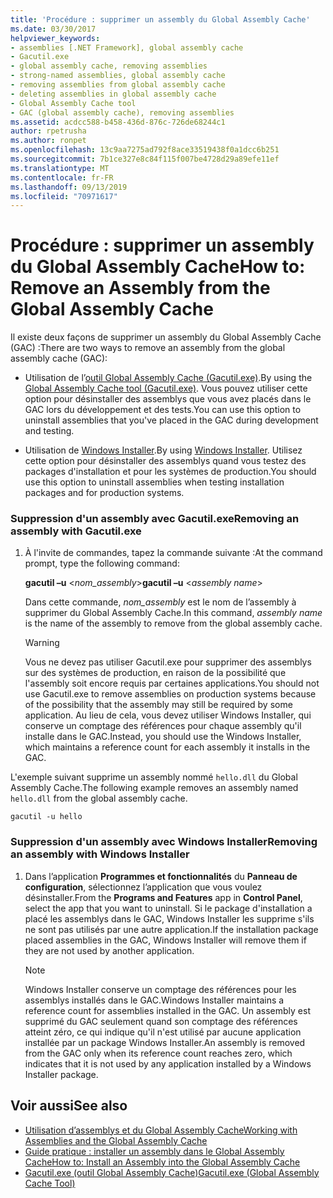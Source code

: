 ```yaml
---
title: 'Procédure : supprimer un assembly du Global Assembly Cache'
ms.date: 03/30/2017
helpviewer_keywords:
- assemblies [.NET Framework], global assembly cache
- Gacutil.exe
- global assembly cache, removing assemblies
- strong-named assemblies, global assembly cache
- removing assemblies from global assembly cache
- deleting assemblies in global assembly cache
- Global Assembly Cache tool
- GAC (global assembly cache), removing assemblies
ms.assetid: acdcc588-b458-436d-876c-726de68244c1
author: rpetrusha
ms.author: ronpet
ms.openlocfilehash: 13c9aa7275ad792f8ace33519438f0a1dcc6b251
ms.sourcegitcommit: 7b1ce327e8c84f115f007be4728d29a89efe11ef
ms.translationtype: MT
ms.contentlocale: fr-FR
ms.lasthandoff: 09/13/2019
ms.locfileid: "70971617"
---
```

# <a name="how-to-remove-an-assembly-from-the-global-assembly-cache"></a><span data-ttu-id="a5960-102">Procédure : supprimer un assembly du Global Assembly Cache</span><span class="sxs-lookup"><span data-stu-id="a5960-102">How to: Remove an Assembly from the Global Assembly Cache</span></span>

<span data-ttu-id="a5960-103">Il existe deux façons de supprimer un assembly du Global Assembly Cache (GAC) :</span><span class="sxs-lookup"><span data-stu-id="a5960-103">There are two ways to remove an assembly from the global assembly cache (GAC):</span></span>

- <span data-ttu-id="a5960-104">Utilisation de l’[outil Global Assembly Cache (Gacutil.exe)](../../../docs/framework/tools/gacutil-exe-gac-tool.md).</span><span class="sxs-lookup"><span data-stu-id="a5960-104">By using the [Global Assembly Cache tool (Gacutil.exe)](../../../docs/framework/tools/gacutil-exe-gac-tool.md).</span></span> <span data-ttu-id="a5960-105">Vous pouvez utiliser cette option pour désinstaller des assemblys que vous avez placés dans le GAC lors du développement et des tests.</span><span class="sxs-lookup"><span data-stu-id="a5960-105">You can use this option to uninstall assemblies that you've placed in the GAC during development and testing.</span></span>

- <span data-ttu-id="a5960-106">Utilisation de [Windows Installer](/windows/desktop/Msi/windows-installer-portal).</span><span class="sxs-lookup"><span data-stu-id="a5960-106">By using [Windows Installer](/windows/desktop/Msi/windows-installer-portal).</span></span> <span data-ttu-id="a5960-107">Utilisez cette option pour désinstaller des assemblys quand vous testez des packages d'installation et pour les systèmes de production.</span><span class="sxs-lookup"><span data-stu-id="a5960-107">You should use this option to uninstall assemblies when testing installation packages and for production systems.</span></span>

### <a name="removing-an-assembly-with-gacutilexe"></a><span data-ttu-id="a5960-108">Suppression d'un assembly avec Gacutil.exe</span><span class="sxs-lookup"><span data-stu-id="a5960-108">Removing an assembly with Gacutil.exe</span></span>

1. <span data-ttu-id="a5960-109">À l'invite de commandes, tapez la commande suivante :</span><span class="sxs-lookup"><span data-stu-id="a5960-109">At the command prompt, type the following command:</span></span>

    <span data-ttu-id="a5960-110">**gacutil –u** \<*nom_assembly*></span><span class="sxs-lookup"><span data-stu-id="a5960-110">**gacutil –u** \<*assembly name*></span></span>

    <span data-ttu-id="a5960-111">Dans cette commande, *nom_assembly* est le nom de l’assembly à supprimer du Global Assembly Cache.</span><span class="sxs-lookup"><span data-stu-id="a5960-111">In this command, *assembly name* is the name of the assembly to remove from the global assembly cache.</span></span>

    > [!WARNING]
    > <span data-ttu-id="a5960-112">Vous ne devez pas utiliser Gacutil.exe pour supprimer des assemblys sur des systèmes de production, en raison de la possibilité que l'assembly soit encore requis par certaines applications.</span><span class="sxs-lookup"><span data-stu-id="a5960-112">You should not use Gacutil.exe to remove assemblies on production systems because of the possibility that the assembly may still be required by some application.</span></span> <span data-ttu-id="a5960-113">Au lieu de cela, vous devez utiliser Windows Installer, qui conserve un comptage des références pour chaque assembly qu'il installe dans le GAC.</span><span class="sxs-lookup"><span data-stu-id="a5960-113">Instead, you should use the Windows Installer, which maintains a reference count for each assembly it installs in the GAC.</span></span>

 <span data-ttu-id="a5960-114">L'exemple suivant supprime un assembly nommé `hello.dll` du Global Assembly Cache.</span><span class="sxs-lookup"><span data-stu-id="a5960-114">The following example removes an assembly named `hello.dll` from the global assembly cache.</span></span>

```
gacutil -u hello
```

### <a name="removing-an-assembly-with-windows-installer"></a><span data-ttu-id="a5960-115">Suppression d'un assembly avec Windows Installer</span><span class="sxs-lookup"><span data-stu-id="a5960-115">Removing an assembly with Windows Installer</span></span>

1. <span data-ttu-id="a5960-116">Dans l’application **Programmes et fonctionnalités** du **Panneau de configuration**, sélectionnez l’application que vous voulez désinstaller.</span><span class="sxs-lookup"><span data-stu-id="a5960-116">From the **Programs and Features** app in **Control Panel**, select the app that you want to uninstall.</span></span> <span data-ttu-id="a5960-117">Si le package d'installation a placé les assemblys dans le GAC, Windows Installer les supprime s'ils ne sont pas utilisés par une autre application.</span><span class="sxs-lookup"><span data-stu-id="a5960-117">If the installation package placed assemblies in the GAC, Windows Installer will remove them if they are not used by another application.</span></span>

    > [!NOTE]
    > <span data-ttu-id="a5960-118">Windows Installer conserve un comptage des références pour les assemblys installés dans le GAC.</span><span class="sxs-lookup"><span data-stu-id="a5960-118">Windows Installer maintains a reference count for assemblies installed in the GAC.</span></span> <span data-ttu-id="a5960-119">Un assembly est supprimé du GAC seulement quand son comptage des références atteint zéro, ce qui indique qu'il n'est utilisé par aucune application installée par un package Windows Installer.</span><span class="sxs-lookup"><span data-stu-id="a5960-119">An assembly is removed from the GAC only when its reference count reaches zero, which indicates that it is not used by any application installed by a Windows Installer package.</span></span>

## <a name="see-also"></a><span data-ttu-id="a5960-120">Voir aussi</span><span class="sxs-lookup"><span data-stu-id="a5960-120">See also</span></span>

- [<span data-ttu-id="a5960-121">Utilisation d’assemblys et du Global Assembly Cache</span><span class="sxs-lookup"><span data-stu-id="a5960-121">Working with Assemblies and the Global Assembly Cache</span></span>](../../../docs/framework/app-domains/working-with-assemblies-and-the-gac.md)
- [<span data-ttu-id="a5960-122">Guide pratique : installer un assembly dans le Global Assembly Cache</span><span class="sxs-lookup"><span data-stu-id="a5960-122">How to: Install an Assembly into the Global Assembly Cache</span></span>](install-assembly-into-gac.md)
- [<span data-ttu-id="a5960-123">Gacutil.exe (outil Global Assembly Cache)</span><span class="sxs-lookup"><span data-stu-id="a5960-123">Gacutil.exe (Global Assembly Cache Tool)</span></span>](../../../docs/framework/tools/gacutil-exe-gac-tool.md)
